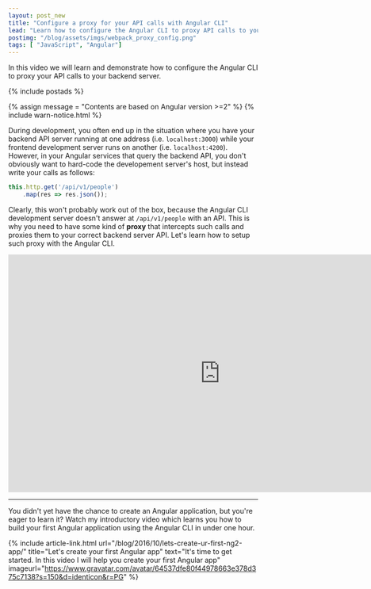 ```yaml
---
layout: post_new
title: "Configure a proxy for your API calls with Angular CLI"
lead: "Learn how to configure the Angular CLI to proxy API calls to your backend"
postimg: "/blog/assets/imgs/webpack_proxy_config.png"
tags: [ "JavaScript", "Angular"]
---
```


<div class="article-intro">
    In this video we will learn and demonstrate how to configure the Angular CLI to proxy your API calls to your backend server.
</div>

{% include postads %}

{% assign message = "Contents are based on Angular version >=2" %}
{% include warn-notice.html %}

During development, you often end up in the situation where you have your backend API server running at one address (i.e. `localhost:3000`) while your frontend development server runs on another (i.e. `localhost:4200`). However, in your Angular services that query the backend API, you don't obviously want to hard-code the developement server's host, but instead write your calls as follows:

```javascript
this.http.get('/api/v1/people')
    .map(res => res.json());
```

Clearly, this won't probably work out of the box, because the Angular CLI development server doesn't answer at `/api/v1/people` with an API. This is why you need to have some kind of **proxy** that intercepts such calls and proxies them to your correct backend server API. Let's learn how to setup such proxy with the Angular CLI.

<iframe width="853" height="480" src="https://www.youtube.com/embed/OjmZPPKaj6A" frameborder="0" allowfullscreen="allowfullscreen"> </iframe>

---

You didn't yet have the chance to create an Angular application, but you're eager to learn it? Watch my introductory video which learns you how to build your first Angular application using the Angular CLI in under one hour. 

{% include article-link.html
    url="/blog/2016/10/lets-create-ur-first-ng2-app/"
    title="Let's create your first Angular app"
    text="It's time to get started. In this video I will help you create your first Angular app"
    imageurl="https://www.gravatar.com/avatar/64537dfe80f44978663e378d375c7138?s=150&d=identicon&r=PG"
%}